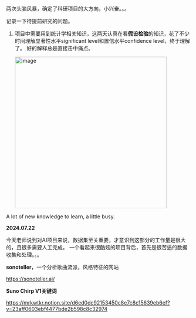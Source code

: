 两次头脑风暴，确定了科研项目的大方向，小兴奋。。。

记录一下待提前研究的问题。
1. 项目中需要用到统计学相关知识，这两天认真在看**假设检验**的知识，花了不少时间理解显著性水平significant level和置信水平confidence level，终于理解了。
   好的解释总是直接击中痛点。
   
   <img width="413" alt="image" src="https://github.com/MaxGYX/Road2Next/assets/158791943/fb4bb75a-6be0-47a2-9081-9f3a6132725d">


A lot of new knowledge to learn, a little busy.


**2024.07.22**

今天老师说到对AI项目来说，数据集至关重要，才意识到这部分的工作量是很大的，且很多需要人工完成。
一个看起来很酷炫的项目背后，首先是很苦逼的数据收集和处理。。。


**sonoteller**，一个分析歌曲流派，风格特征的网站

https://sonoteller.ai/

**Suno Chirp V1关键词**

https://mrkwtkr.notion.site/d6ed0dc92153450c8e7c8c15639eb6ef?v=23aff0603ebf4477bde2b598c8c32974
